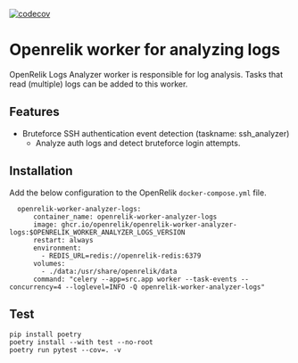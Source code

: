 [![codecov](https://codecov.io/github/openrelik/openrelik-worker-analyzer-logs/graph/badge.svg?token=U1OAOQSX7K)](https://codecov.io/github/openrelik/openrelik-worker-analyzer-logs)

# Openrelik worker for analyzing logs
OpenRelik Logs Analyzer worker is responsible for log analysis. Tasks that read (multiple) logs can be added to this worker.

## Features
- Bruteforce SSH authentication event detection (taskname: ssh_analyzer)
   - Analyze auth logs and detect bruteforce login attempts.

## Installation
Add the below configuration to the OpenRelik `docker-compose.yml` file.

```
  openrelik-worker-analyzer-logs:
      container_name: openrelik-worker-analyzer-logs
      image: ghcr.io/openrelik/openrelik-worker-analyzer-logs:$OPENRELIK_WORKER_ANALYZER_LOGS_VERSION
      restart: always
      environment:
        - REDIS_URL=redis://openrelik-redis:6379
      volumes:
        - ./data:/usr/share/openrelik/data
      command: "celery --app=src.app worker --task-events --concurrency=4 --loglevel=INFO -Q openrelik-worker-analyzer-logs"
```

## Test
```
pip install poetry
poetry install --with test --no-root
poetry run pytest --cov=. -v
```
